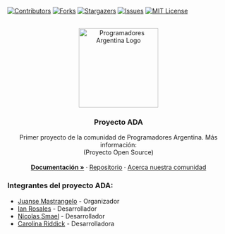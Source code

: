 <div id="top"></div>

<!-- PROJECT SHIELDS -->
<!--
*** I'm using markdown "reference style" links for readability.
*** Reference links are enclosed in brackets [ ] instead of parentheses ( ).
*** See the bottom of this document for the declaration of the reference variables
*** for contributors-url, forks-url, etc. This is an optional, concise syntax you may use.
*** https://www.markdownguide.org/basic-syntax/#reference-style-links
-->

[![Contributors][contributors-shield]][contributors-url]
[![Forks][forks-shield]][forks-url]
[![Stargazers][stars-shield]][stars-url]
[![Issues][issues-shield]][issues-url]
[![MIT License][license-shield]][license-url]

<!-- PROJECT LOGO -->
<br />
<div align="center">
  <a href="https://github.com/ProgramadoresArgentina/proyecto-ada">
    <img src="https://i.ibb.co/GR24xPk/Logo-PA.png" alt="Programadores Argentina Logo" height="180">
  </a>

  <h3 align="center">Proyecto ADA</h3>

  <p align="center">
    Primer proyecto de la comunidad de Programadores Argentina. Más información:
    <br />
    (Proyecto Open Source)
    <br />
    <br />
    <a href="https://programadores-argentina.atlassian.net/wiki?atlOrigin=eyJpIjoiMWQwNTM4ZTgxZWRjNDc3N2JiYTZmMTlkYmY3NTNjZTMiLCJwIjoiaiJ9" target="_blank"><strong>Documentación »</strong></a>
    ·
    <a href="https://www.instagram.com/programadores_argentina/" target="_blank">Repositorio</a>
    ·
    <a href="https://www.instagram.com/programadores_argentina/" target="_blank">Acerca nuestra comunidad</a>
  </p>
</div>

### Integrantes del proyecto ADA:

-   [Juanse Mastrangelo](https://github.com/JuanseMastrangelo/) - Organizador
-   [Ian Rosales](https://github.com/sampxcs/) - Desarrollador
-   [Nicolas Smael](https://github.com/SmaelNicolas) - Desarrollador
-   [Carolina Riddick](https://github.com/Carolina-Riddick) - Desarrolladora

<!-- MARKDOWN LINKS & IMAGES -->
<!-- https://www.markdownguide.org/basic-syntax/#reference-style-links -->

[contributors-shield]: https://img.shields.io/github/contributors/ProgramadoresArgentina/proyecto-ada.svg?style=for-the-badge
[contributors-url]: https://github.com/ProgramadoresArgentina/proyecto-ada/graphs/contributors
[forks-shield]: https://img.shields.io/github/forks/ProgramadoresArgentina/proyecto-ada.svg?style=for-the-badge
[forks-url]: https://github.com/ProgramadoresArgentina/proyecto-ada/network/members
[stars-shield]: https://img.shields.io/github/stars/ProgramadoresArgentina/proyecto-ada.svg?style=for-the-badge
[stars-url]: https://github.com/ProgramadoresArgentina/proyecto-ada/stargazers
[issues-shield]: https://img.shields.io/github/issues/ProgramadoresArgentina/proyecto-ada.svg?style=for-the-badge
[issues-url]: https://github.com/ProgramadoresArgentina/proyecto-ada/issues
[license-shield]: https://img.shields.io/github/license/ProgramadoresArgentina/proyecto-ada.svg?style=for-the-badge
[license-url]: https://github.com/ProgramadoresArgentina/proyecto-ada/blob/master/LICENSE.txt
